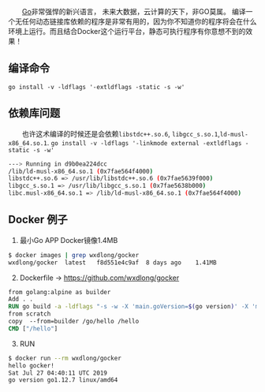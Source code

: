 

　　[Go](!https://golang.org)非常强悍的新兴语言， 未来大数据，云计算的天下，非GO莫属。 编译一个无任何动态链接库依赖的程序是非常有用的，因为你不知道你的程序将会在什么环境上运行。而且结合Docker这个运行平台，静态可执行程序有你意想不到的效果！


## 编译命令

`go install -v -ldflags '-extldflags -static -s -w'`

<!--more-->

## 依赖库问题
　　也许这术编译的时候还是会依赖`libstdc++.so.6`, `libgcc_s.so.1`,`ld-musl-x86_64.so.1`. `go install -v -ldflags '-linkmode external -extldflags -static -s -w'`


```bash
---> Running in d9b0ea224dcc
/lib/ld-musl-x86_64.so.1 (0x7fae564f4000)
libstdc++.so.6 => /usr/lib/libstdc++.so.6 (0x7fae5639f000)
libgcc_s.so.1 => /usr/lib/libgcc_s.so.1 (0x7fae5638b000)
libc.musl-x86_64.so.1 => /lib/ld-musl-x86_64.so.1 (0x7fae564f4000)

```

## Docker 例子
1. 最小Go APP Docker镜像1.4MB
```bash
$ docker images | grep wxdlong/gocker
wxdlong/gocker  latest   f8d551e4c9af  8 days ago    1.41MB
```

2. Dockerfile ->  https://github.com/wxdlong/gocker
```Dockerfile
from golang:alpine as builder
Add . .
RUN go build -a -ldflags "-s -w -X 'main.goVersion=$(go version)' -X 'main.date=$(date)'" hello.go
from scratch
copy  --from=builder /go/hello /hello
CMD ["/hello"]
```

3. RUN
```bash
$ docker run --rm wxdlong/gocker
hello gocker!
Sat Jul 27 04:40:11 UTC 2019
go version go1.12.7 linux/amd64
```

 





